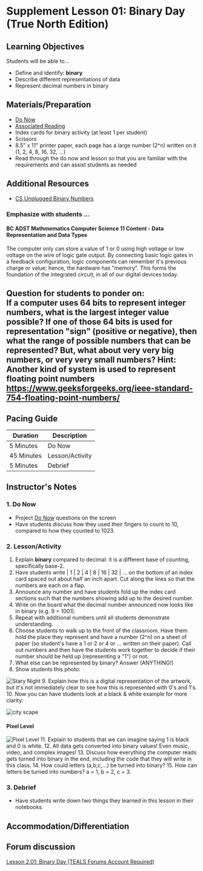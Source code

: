 # Supplement Lesson 01: Binary Day (True North Edition)

## Learning Objectives

Students will be able to...

* Define and identify: **binary**
* Describe different representations of data
* Represent decimal numbers in binary

## Materials/Preparation

* [Do Now][]
* [Associated Reading](https://tealsk12.github.io/2nd-semester-introduction-to-computer-science/readings.md.html#associatedreadings/2.1)
* Index cards for binary activity (at least 1 per student)
* Scissors
* 8.5" x 11" printer paper, each page has a large number (2^n) written on it (1, 2, 4, 8, 16, 32, ...)
* Read through the do now and lesson so that you are familiar with the requirements and can assist students as needed

## Additional Resources

* [CS Unplugged Binary Numbers][]

### Emphasize with students ...

#### BC ADST Mathmematics Computer Science 11 Content - Data Representation and Data Types

The computer only can store a value of 1 or 0 using high voltage or low voltage on the wire of 
logic gate output.  By connecting basic logic gates in a feedback configuration, logic components 
can remember it's previous charge or value;  hence, the hardware has "memory".  This forms the 
foundation of the integrated circuit, in all of our digital devices today.

Question for students to ponder on:  
If a computer uses 64 bits to represent integer numbers, what is the largest integer value possible?
If one of those 64 bits is used for representation "sign" (positive or negative), then what the 
range of possible numbers that can be represented?
But, what about very very big numbers, or very very small numbers?
Hint:  Another kind of system is used to represent floating point numbers https://www.geeksforgeeks.org/ieee-standard-754-floating-point-numbers/
---


## Pacing Guide

| **Duration**   | **Description** |
| ---------- | ----------- |
| 5 Minutes  | Do Now      |
| 45 Minutes | Lesson/Activity      |
| 5 Minutes | Debrief     |

## Instructor's Notes

### 1. Do Now

* Project [Do Now] questions on the screen
* Have students discuss how they used their fingers to count to 10, compared to how they counted to 1023.

### 2. Lesson/Activity

1. Explain **binary** compared to decimal: it is a different base of counting, specifically base-2.
2. Have students write | 1 | 2 | 4 | 8 | 16 | 32 | ... on the bottom of an index card spaced out about half an inch apart. Cut along the lines so that the numbers are each on a flap.
3. Announce any number and have students fold up the index card sections such that the numbers showing add up to the desired number.
4. Write on the board what the decimal number announced now looks like in binary (e.g. 9 = 1001).
5. Repeat with additional numbers until all students demonstrate understanding.
6. Choose students to walk up to the front of the classroom. Have them hold the place they represent and have a number (2^n) on a sheet of paper (so student's have a 1 or 2 or 4 or ... written on their paper).
Call out numbers and then have the students work together to decide if their number should be held up (representing a "1") or not.
7. What else can be represented by binary? Answer (ANYTHING!)
8. Show students this photo:

![Stary Night](starynight.png)
9. Explain how this is a digital representation of the artwork, but it's not immediately clear to see how this is represented with 0's and 1's.
10. Now you can have students look at a black & white example for more clarity:

![city scape](basic_city.png)

#### Pixel Level

![Pixel Level](Pixel_Level.png)
11. Explain to students that we can imagine saying 1 is black and 0 is white.
12. All data gets converted into binary values! Even music, video, and complex images!
13. Discuss how everything the computer reads gets turned into binary in the end, including the code that they will write in this class.
14. How could letters (a,b,c,...) be turned into binary?
15. How can letters be turned into numbers? a = 1, b = 2, c = 3.

### 3. Debrief

* Have students write down two things they learned in this lesson in their notebooks.

## Accommodation/Differentiation

## Forum discussion

[Lesson 2.01: Binary Day (TEALS Forums Account Required)](https://forums.tealsk12.org/c/2nd-semester-unit-2/2-01-binary-day)

[Do Now]:do_now.md
[CS Unplugged Binary Numbers]:http://csunplugged.org/binary-numbers/
